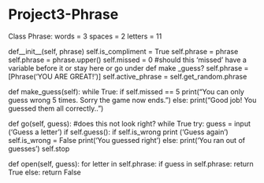 # Project3-Phrase
Class  Phrase:
    words = 3
    spaces = 2
    letters = 11
    
def__init__(self, phrase)
self.is_compliment = True
self.phrase = phrase
self.phrase = phrase.upper()
self.missed = 0
#should this ‘missed’ have a variable before it or stay here or go under def make _guess?
self.phrase = [Phrase(‘YOU ARE GREAT!’)]
self.active_phrase = self.get_random.phrase

def make_guess(self):
    while True:
     if self.missed == 5
     print(“You can only guess wrong 5 times.        Sorry the game now ends.”)
     else: 
          print(“Good job! You guessed them all        correctly..”)

def go(self, guess):
#does this not look right?
    while True
    try:
         guess = input (‘Guess a letter’)
    if self.guess():
        if self.is_wrong
        print (‘Guess again’)
        self.is_wrong = False
    print(‘You guessed right’)
    else:
         print(‘You ran out of guesses’)
self.stop

def open(self, guess):
    for letter in self.phrase:
    if guess in self.phrase:
         return True
    else:
         return False


